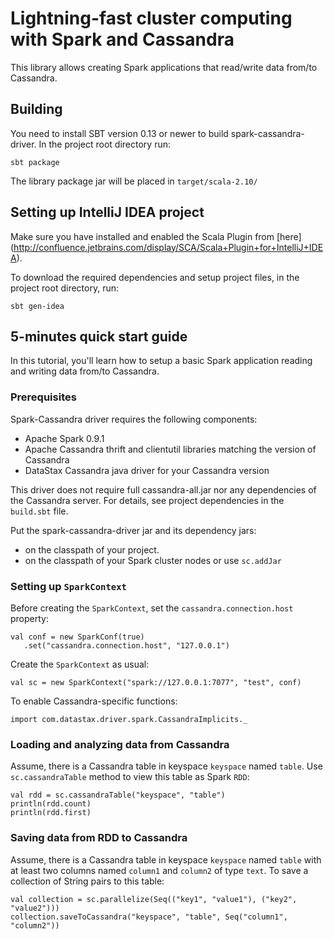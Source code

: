 # Lightning-fast cluster computing with Spark and Cassandra

This library allows creating Spark applications that read/write data from/to Cassandra.

## Building
You need to install SBT version 0.13 or newer to build spark-cassandra-driver.
In the project root directory run:

    sbt package
    
The library package jar will be placed in `target/scala-2.10/`    

## Setting up IntelliJ IDEA project
Make sure you have installed and enabled 
the Scala Plugin from [here] (http://confluence.jetbrains.com/display/SCA/Scala+Plugin+for+IntelliJ+IDEA).

To download the required dependencies and setup project files, in the project root directory, run: 

    sbt gen-idea        
     
## 5-minutes quick start guide
In this tutorial, you'll learn how to setup a basic Spark application reading and writing data from/to Cassandra.

### Prerequisites
Spark-Cassandra driver requires the following components:

 - Apache Spark 0.9.1
 - Apache Cassandra thrift and clientutil libraries matching the version of Cassandra  
 - DataStax Cassandra java driver for your Cassandra version 
 
This driver does not require full cassandra-all.jar nor any dependencies of the Cassandra server. 
For details, see project dependencies in the `build.sbt` file.

Put the spark-cassandra-driver jar and its dependency jars:

 - on the classpath of your project.
 - on the classpath of your Spark cluster nodes or use `sc.addJar`
 
### Setting up `SparkContext`   
Before creating the `SparkContext`, set the `cassandra.connection.host` property:
   
    val conf = new SparkConf(true)
       .set("cassandra.connection.host", "127.0.0.1")
       
Create the `SparkContext` as usual:
     
    val sc = new SparkContext("spark://127.0.0.1:7077", "test", conf)

To enable Cassandra-specific functions:
     
    import com.datastax.driver.spark.CassandraImplicits._

### Loading and analyzing data from Cassandra
Assume, there is a Cassandra table in keyspace `keyspace` named `table`.
Use `sc.cassandraTable` method to view this table as Spark `RDD`:

    val rdd = sc.cassandraTable("keyspace", "table")
    println(rdd.count)
    println(rdd.first)

### Saving data from RDD to Cassandra

Assume, there is a Cassandra table in keyspace `keyspace` named `table` with 
at least two columns named `column1` and `column2` of type `text`. 
To save a collection of String pairs to this table:
                                     
    val collection = sc.parallelize(Seq(("key1", "value1"), ("key2", "value2")))
    collection.saveToCassandra("keyspace", "table", Seq("column1", "column2"))
    